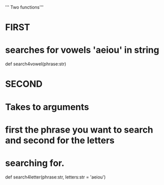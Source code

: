 '''
Two functions'''

# FIRST
# searches for vowels 'aeiou' in string
def search4vowel(phrase:str)


# SECOND 
# Takes to arguments
# first the phrase you want to search and second for the letters
# searching for.
def search4letter(phrase:str, letters:str = 'aeiou')